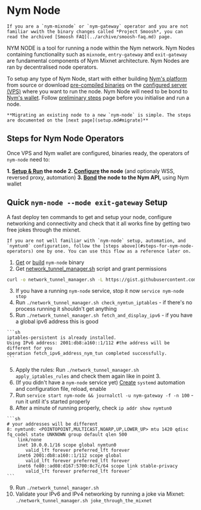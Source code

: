 # Nym Node

```admonish note
If you are a `nym-mixnode` or `nym-gateway` operator and you are not familiar wwith the binary changes called *Project Smoosh*, you can read the archived [Smoosh FAQ](../archive/smoosh-faq.md) page.
```

NYM NODE is a tool for running a node within the Nym network. Nym Nodes containing functionality such as `mixnode`, `entry-gateway` and `exit-gateway` are fundamental components of Nym Mixnet architecture. Nym Nodes are ran by decentralised node operators.

To setup any type of Nym Node, start with either building [Nym's platform](../binaries/building-nym.md) from source or download [pre-compiled binaries](../binaries/pre-built-binaries.md) on the [configured server (VPS)](vps-setup.md) where you want to run the node. Nym Node will need to be bond to [Nym's wallet](wallet-preparation.md). Follow [preliminary steps](preliminary-steps.md) page before you initialise and run a node.

```admonish info
**Migrating an existing node to a new `nym-node` is simple. The steps are documented on the [next page](setup.md#migrate)**
```

## Steps for Nym Node Operators

Once VPS and Nym wallet are configured, binaries ready, the operators of `nym-node` need to:

**1. [Setup & Run](setup.md) the node**
**2. [Configure](configuration.md) the node** (and optionaly WSS, reversed proxy, automation)
**3. [Bond](bonding.md) the node to the Nym API,** using Nym wallet

## Quick `nym-node --mode exit-gateway` Setup

A fast deploy ten commands to get and setup your node, configure networking and connectivity and check that it all works fine by getting two free jokes through the mixnet.

```admonish caution
If you are not well familiar with `nym-node` setup, automation, and `nymtun0` configuration, follow the [steps above](#steps-for-nym-node-operators) one by one. You can use this flow as a reference later on.
```

1. [Get](../binaries/pre-built-binaries.md) or [build](../binaries/building-nym.md) `nym-node` binary
2. Get [network_tunnel_manager.sh](https://gist.github.com/tommyv1987/ccf6ca00ffb3d7e13192edda61bb2a77) script and grant permissions
```sh
curl -o network_tunnel_manager.sh -L https://gist.githubusercontent.com/tommyv1987/ccf6ca00ffb3d7e13192edda61bb2a77/raw/9d785d6ee3aa2970553633eccbd89a827f49fab5/network_tunnel_manager.sh && chnod +x network_tunnel_manager.sh
```
3. If you have a running `nym-node` service, stop it now `service nym-node stop`
3. Run `./network_tunnel_manager.sh check_nymtun_iptables` - if there's no process running it shouldn't get anything
4. Run `./network_tunnel_manager.sh fetch_and_display_ipv6` - if you have a global ipv6 address this is good
~~~admonish example collapsible=true title="Correct `./network_tunnel_manager.sh fetch_and_display_ipv6` output:"
```sh
iptables-persistent is already installed.
Using IPv6 address: 2001:db8:a160::1/112 #the address will be different for you
operation fetch_ipv6_address_nym_tun completed successfully.
```
~~~
5. Apply the rules: Run `./network_tunnel_manager.sh apply_iptables_rules` and check them again like in point 3.
6. (If you didn't have a `nym-node` service yet) [Create](configuration.md#systemd) `systemd` automation and configuration file, reload, enable
7. Run `service start nym-node && journalctl -u nym-gateway -f -n 100` - run it until it's started properly
8. After a minute of running properly, check `ip addr show nymtun0`
~~~admonish example collapsible=true title="Correct `ip addr show nymtun0` output:"
```sh
# your addresses will be different
8: nymtun0: <POINTOPOINT,MULTICAST,NOARP,UP,LOWER_UP> mtu 1420 qdisc fq_codel state UNKNOWN group default qlen 500
    link/none
    inet 10.0.0.1/16 scope global nymtun0
       valid_lft forever preferred_lft forever
    inet6 2001:db8:a160::1/112 scope global
       valid_lft forever preferred_lft forever
    inet6 fe80::ad08:d167:5700:8c7c/64 scope link stable-privacy
       valid_lft forever preferred_lft forever`
```
~~~
9. Run `./network_tunnel_manager.sh`
10. Validate your IPv6 and IPv4 networking by running a joke via Mixnet: `./network_tunnel_manager.sh joke_through_the_mixnet`
